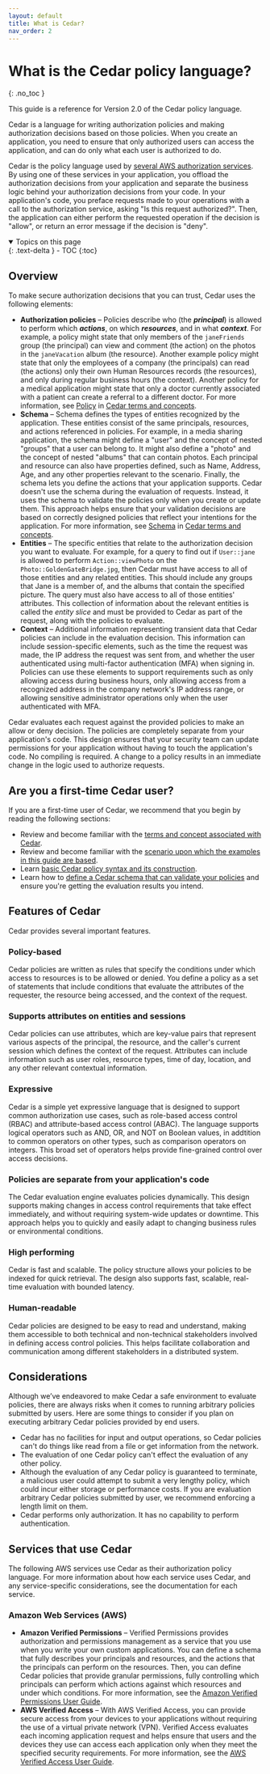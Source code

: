 ```yaml
---
layout: default
title: What is Cedar?
nav_order: 2
---
```


# What is the Cedar policy language?<a name="what-is-cedar"></a>
{: .no_toc }

This guide is a reference for Version 2.0 of the Cedar policy language.

Cedar is a language for writing authorization policies and making authorization decisions based on those policies. When you create an application, you need to ensure that only authorized users can access the application, and can do only what each user is authorized to do.

Cedar is the policy language used by [several AWS authorization services](#related-services). By using one of these services in your application, you offload the authorization decisions from your application and separate the business logic behind your authorization decisions from your code. In your application's code, you preface requests made to your operations with a call to the authorization service, asking "Is this request authorized?". Then, the application can either perform the requested operation if the decision is "allow", or return an error message if the decision is "deny".

<details open markdown="block">
  <summary>
    Topics on this page
  </summary>
  {: .text-delta }
- TOC
{:toc}
</details>

## Overview<a name="cedar-overview"></a>

To make secure authorization decisions that you can trust, Cedar uses the following elements:
+ **Authorization policies** – Policies describe who \(the ***principal***\) is allowed to perform which ***actions***, on which ***resources***, and in what ***context***. For example, a policy might state that only members of the `janeFriends` group \(the principal\) can view and comment \(the action\) on the photos in the `janeVacation` album \(the resource\). Another example policy might state that only the employees of a company \(the principals\) can read \(the actions\) only their own Human Resources records \(the resources\), and only during regular business hours \(the context\). Another policy for a medical application might state that only a doctor currently associated with a patient can create a referral to a different doctor. For more information, see [Policy](terminology.md#term-policy) in [Cedar terms and concepts](terminology.md).
+ **Schema** – Schema defines the types of entities recognized by the application. These entities consist of the same principals, resources, and actions referenced in policies. For example, in a media sharing application, the schema might define a "user" and the concept of nested "groups" that a user can belong to. It might also define a "photo" and the concept of nested "albums" that can contain photos. Each principal and resource can also have properties defined, such as Name, Address, Age, and any other properties relevant to the scenario. Finally, the schema lets you define the actions that your application supports. Cedar doesn't use the schema during the evaluation of requests. Instead, it uses the schema to validate the policies only when you create or update them. This approach helps ensure that your validation decisions are based on correctly designed policies that reflect your intentions for the application. For more information, see [Schema](terminology.md#term-schema) in [Cedar terms and concepts](terminology.md).
+ **Entities** – The specific entities that relate to the authorization decision you want to evaluate. For example, for a query to find out if `User::jane` is allowed to perform `Action::viewPhoto` on the `Photo::GoldenGateBridge.jpg`, then Cedar must have access to all of those entities and any related entities. This should include any groups that Jane is a member of, and the albums that contain the specified picture. The query must also have access to all of those entities' attributes. This collection of information about the relevant entities is called the *entity slice* and must be provided to Cedar as part of the request, along with the policies to evaluate.
+ **Context** – Additional information representing transient data that Cedar policies can include in the evaluation decision. This information can include session-specific elements, such as the time the request was made, the IP address the request was sent from, and whether the user authenticated using multi-factor authentication \(MFA\) when signing in. Policies can use these elements to support requirements such as only allowing access during business hours, only allowing access from a recognized address in the company network's IP address range, or allowing sensitive administrator operations only when the user authenticated with MFA.

Cedar evaluates each request against the provided policies to make an allow or deny decision. The policies are completely separate from your application's code. This design ensures that your security team can update permissions for your application without having to touch the application's code. No compiling is required. A change to a policy results in an immediate change in the logic used to authorize requests. 

## Are you a first-time Cedar user?<a name="first-time-user"></a>

If you are a first-time user of Cedar, we recommend that you begin by reading the following sections:
+ Review and become familiar with the [terms and concept associated with Cedar](terminology.md).
+ Review and become familiar with the [scenario upon which the examples in this guide are based](scenario.md).
+ Learn [basic Cedar policy syntax and its construction](syntax-policy.md).
+ Learn how to [define a Cedar schema that can validate your policies](schema.md) and ensure you're getting the evaluation results you intend.

## Features of Cedar<a name="feature-overview"></a>

Cedar provides several important features.

### Policy-based<a name="policy-based"></a>

Cedar policies are written as rules that specify the conditions under which access to resources is to be allowed or denied. You define a policy as a set of statements that include conditions that evaluate the attributes of the requester, the resource being accessed, and the context of the request.

### Supports attributes on entities and sessions <a name="attribute-based"></a>

Cedar policies can use attributes, which are key-value pairs that represent various aspects of the principal, the resource, and the caller's current session which defines the context of the request. Attributes can include information such as user roles, resource types, time of day, location, and any other relevant contextual information.

### Expressive<a name="feature-expressive"></a>

Cedar is a simple yet expressive language that is designed to support common authorization use cases, such as role-based access control \(RBAC\) and attribute-based access control \(ABAC\). The language supports logical operators such as AND, OR, and NOT on Boolean values, in addtition to common operators on other types, such as comparison operators on integers. This broad set of operators helps provide fine-grained control over access decisions.

### Policies are separate from your application's code<a name="feature-dynamic"></a>

The Cedar evaluation engine evaluates policies dynamically. This design supports making changes in access control requirements that take effect immediately, and without requiring system-wide updates or downtime. This approach helps you to quickly and easily adapt to changing business rules or environmental conditions.

### High performing<a name="feature-performant"></a>

Cedar is fast and scalable. The policy structure allows your policies to be indexed for quick retrieval. The design also supports fast, scalable, real-time evaluation with bounded latency.

### Human-readable<a name="feature-readable"></a>

Cedar policies are designed to be easy to read and understand, making them accessible to both technical and non-technical stakeholders involved in defining access control policies. This helps facilitate collaboration and communication among different stakeholders in a distributed system.

## Considerations

Although we’ve endeavored to make Cedar a safe environment to evaluate policies, there are always risks when it comes to running arbitrary policies submitted by users. Here are some things to consider if you plan on executing arbitrary Cedar policies provided by end users.

+ Cedar has no facilities for input and output operations, so Cedar policies can't do things like read from a file or get information from the network.
+ The evaluation of one Cedar policy can't effect the evaluation of any other policy.
+ Although the evaluation of any Cedar policy is guaranteed to terminate, a malicious user could attempt to submit a very lengthy policy, which could incur either storage or performance costs. If you are evaluation arbitrary Cedar policies submitted by user, we recommend enforcing a length limit on them.
+ Cedar performs only authorization. It has no capability to perform authentication.

## Services that use Cedar<a name="related-services"></a>

The following AWS services use Cedar as their authorization policy language. For more information about how each service uses Cedar, and any service-specific considerations, see the documentation for each service.

### **Amazon Web Services \(AWS\)**
+ **Amazon Verified Permissions** – Verified Permissions provides authorization and permissions management as a service that you use when you write your own custom applications. You can define a schema that fully describes your principals and resources, and the actions that the principals can perform on the resources. Then, you can define Cedar policies that provide granular permissions, fully controlling which principals can perform which actions against which resources and under which conditions. For more information, see the [Amazon Verified Permissions User Guide](https://docs.aws.amazon.com/verified-permissions/latest/userguide/).
+ **AWS Verified Access** – With AWS Verified Access, you can provide secure access from your devices to your applications without requiring the use of a virtual private network \(VPN\). Verified Access evaluates each incoming application request and helps ensure that users and the devices they use can access each application only when they meet the specified security requirements. For more information, see the [AWS Verified Access User Guide](https://docs.aws.amazon.com/verified-access/latest/ug/).
